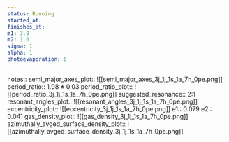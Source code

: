 ```yaml
---
status: Running
started_at:
finishes_at:
m1: 3.0
m2: 1.0
sigma: 1
alpha: 1
photoevaporation: 0
---
```


notes::
semi_major_axes_plot:: ![[semi_major_axes_3j_1j_1s_1a_7h_0pe.png]]
period_ratio:: 1.98 ± 0.03
period_ratio_plot:: ![[period_ratio_3j_1j_1s_1a_7h_0pe.png]]
suggested_resonance:: 2:1
resonant_angles_plot:: ![[resonant_angles_3j_1j_1s_1a_7h_0pe.png]]
eccentricity_plot:: ![[eccentricity_3j_1j_1s_1a_7h_0pe.png]]
e1:: 0.079
e2:: 0.041
gas_density_plot:: ![[gas_density_3j_1j_1s_1a_7h_0pe.png]]
azimuthally_avged_surface_density_plot:: ![[azimuthally_avged_surface_density_3j_1j_1s_1a_7h_0pe.png]]
